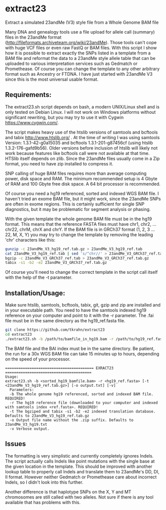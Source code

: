 # extract23

Extract a simulated 23andMe (V3) style file from a Whole Genome BAM file

Many DNA and genealogy tools use a file upload for allele call (summary) files in the 
23andMe format (http://fileformats.archiveteam.org/wiki/23andMe). Those tools can't cope 
with huge VCF files or even raw FastQ or BAM files. With this script I show how it is 
possible to extract exactly the SNPs listed in a template from a BAM file and reformat 
the data to a 23andMe style allele table that can be uploaded to various interpretation 
services such as Gedmatch or Promethease. Of course you can change the template to any 
other arbitrary format such as Ancestry or FTDNA. I have just started with 23andMe V3 
since this is the most universal usable format.


## Requirements:

The extract23.sh script depends on bash, a modern UNIX/Linux shell and is only tested 
on Debian Linux. I will not work on Windows platforms without significant rewriting, 
but you may try to use it with Cygwin https://www.cygwin.com/.

The script makes heavy use of the htslib versions of samtools and bcftools and tabix 
http://www.htslib.org/ . At the time of writing I was using 
samtools Version: 1.3.1-42-g0a15035 and bcftools 1.3.1-201-g87456cf 
(using htslib 1.3.2-176-gafd9b56). Older versions before inclusion of htslib will 
likely not work because features like bcftools call were not available at that time. 
HTSlib itself depends on zlib. Since the 23andMe files usually come in a Zip format, 
you need to have zip installed to compress it.

SNP calling of huge BAM files requires more than average computing power, disk space 
and RAM. The minimum recommended setup is 4 Gbyte of RAM and 100 Gbyte free disk 
space. A 64 bit processor is recommended.

Of course you need a hg19 referenced, sorted and indexed WGS BAM file. I haven't tried
an exome BAM file, but it might work, since the 23andMe SNPs are often in exome 
regions. This is certainly sufficient for single SNP diagnostics, but it may be 
problematic for segment analysis or phasing.

With the given template the whole genome BAM file must be in the hg19 format. This 
means that the reference FASTA files must have chr1, chr2, ... chr22, chrM, chrX and 
chrY. If the BAM file is in GRCh37 format (1, 2, 3 ... 22, M, X, Y) you may try to 
change the template by removing the leading 'chr' characters like this:

```bash
gunzip -c 23andMe_V3_hg19_ref.tab.gz > 23andMe_V3_hg19_ref.tab
cat 23andMe_V3_hg19_ref.tab | sed 's/^chr//' > 23andMe_V3_GRCh37_ref.tab
bgzip -c 23andMe_V3_GRCh37_ref.tab > 23andMe_V3_GRCh37_ref.tab.gz
tabix -s1 -b2 -e2 23andMe_V3_GRCh37_ref.tab.gz
```

Of course you'll need to change the correct template in the script 
call itself with the help of the -t parameter.


## Installation/Usage:

Make sure htslib, samtools, bcftools, tabix, git, gzip and zip are installed and 
in your executable path. You need to have the samtools indexed hg19 reference on
your computer and point to it with the -r parameter. The .fai file must be in the same
directory as the hg19_ref.fasta file.

```bash
git clone https://github.com/tkrahn/extract23
cd extract23
./extract23.sh -b /path/to/bamfile_in_hg19.bam -r /path/to/hg19_ref.fasta -v
```

The BAM file and the BAI index must be in the same directory.
Be patient, the run for a 30x WGS BAM file can take 15 minutes up to hours, depending 
on the speed of your processor.

```
======================================== EXRACT23 =======================================
Usage: 
extract23.sh -b <sorted_hg19_bamfile.bam> -r <hg19_ref.fasta> [-t <23andMe_V3_hg19_ref.tab.gz>] [-o output.txt] [-v]
  Parameters:
  -b The whole genome hg19 referenced, sorted and indexed BAM file. REQUIRED!
  -r The hg19 reference file (downloaded to your computer and indexed with samtools index <ref.fasta>. REQUIRED!
  -t The bgziped and tabix -s1 -b2 -e2 indexed translation database. Defaults to 23andMe_V3_hg19_ref.tab.gz
  -o Output file name without the .zip suffix. Defaults to 23andMe_V3_hg19.txt
  -v Verbose output.
```



## Issues

The formatting is very simplistic and currently completely ignores Indels. The script 
actually calls Indels like point mutations with the single base at the given location in 
the template. This should be improved with another lookup table to properly call
Indels and translate them to 23andMe's DD, DI, II format. However neither Gedmatch or 
Promethease care about incorrect Indels, so I didn't look into this further.

Another difference is that haplotype SNPs on the X, Y and MT chromosomes are still
called with two alleles. Not sure if there is any tool available that has problems with 
this. 

